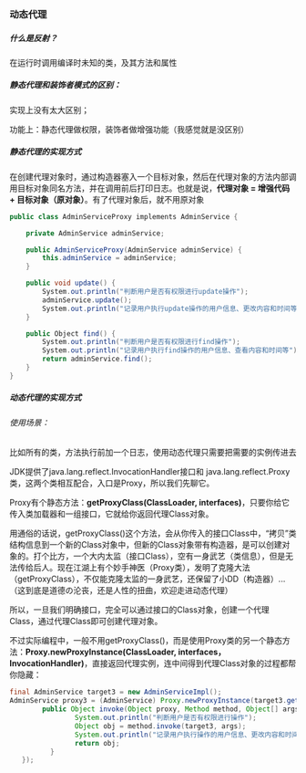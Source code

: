 ### 动态代理

##### 什么是反射？

在运行时调用编译时未知的类，及其方法和属性

##### 静态代理和装饰者模式的区别：

实现上没有太大区别；

功能上：静态代理做权限，装饰者做增强功能（我感觉就是没区别）

##### 静态代理的实现方式

在创建代理对象时，通过构造器塞入一个目标对象，然后在代理对象的方法内部调用目标对象同名方法，并在调用前后打印日志。也就是说，**代理对象 = 增强代码 + 目标对象（原对象）**。有了代理对象后，就不用原对象

```csharp
public class AdminServiceProxy implements AdminService {

    private AdminService adminService;

    public AdminServiceProxy(AdminService adminService) {
        this.adminService = adminService;
    }

    public void update() {
        System.out.println("判断用户是否有权限进行update操作");
        adminService.update();
        System.out.println("记录用户执行update操作的用户信息、更改内容和时间等");
    }

    public Object find() {
        System.out.println("判断用户是否有权限进行find操作");
        System.out.println("记录用户执行find操作的用户信息、查看内容和时间等");
        return adminService.find();
    }
}
```



##### 动态代理的实现方式

###### 使用场景：

比如所有的类，方法执行前加一个日志，使用动态代理只需要把需要的实例传进去



JDK提供了java.lang.reflect.InvocationHandler接口和 java.lang.reflect.Proxy类，这两个类相互配合，入口是Proxy，所以我们先聊它。

Proxy有个静态方法：**getProxyClass(ClassLoader, interfaces)**，只要你给它传入类加载器和一组接口，它就给你返回代理Class对象。

用通俗的话说，getProxyClass()这个方法，会从你传入的接口Class中，“拷贝”类结构信息到一个新的Class对象中，但新的Class对象带有构造器，是可以创建对象的。打个比方，一个大内太监（接口Class），空有一身武艺（类信息），但是无法传给后人。现在江湖上有个妙手神医（Proxy类），发明了克隆大法（getProxyClass），不仅能克隆太监的一身武艺，还保留了小DD（构造器）...（这到底是道德の沦丧，还是人性的扭曲，欢迎走进动态代理）

所以，一旦我们明确接口，完全可以通过接口的Class对象，创建一个代理Class，通过代理Class即可创建代理对象。



不过实际编程中，一般不用getProxyClass()，而是使用Proxy类的另一个静态方法：**Proxy.newProxyInstance(ClassLoader, interfaces，InvocationHandler)**，直接返回代理实例，连中间得到代理Class对象的过程都帮你隐藏：

```java
final AdminService target3 = new AdminServiceImpl();
AdminService proxy3 = (AdminService) Proxy.newProxyInstance(target3.getClass().getClassLoader(), target3.getClass().getInterfaces(), new InvocationHandler() {
        public Object invoke(Object proxy, Method method, Object[] args) throws Throwable {
                System.out.println("判断用户是否有权限进行操作");
                Object obj = method.invoke(target3, args);
                System.out.println("记录用户执行操作的用户信息、更改内容和时间等");
                return obj;
          }
   });
```

